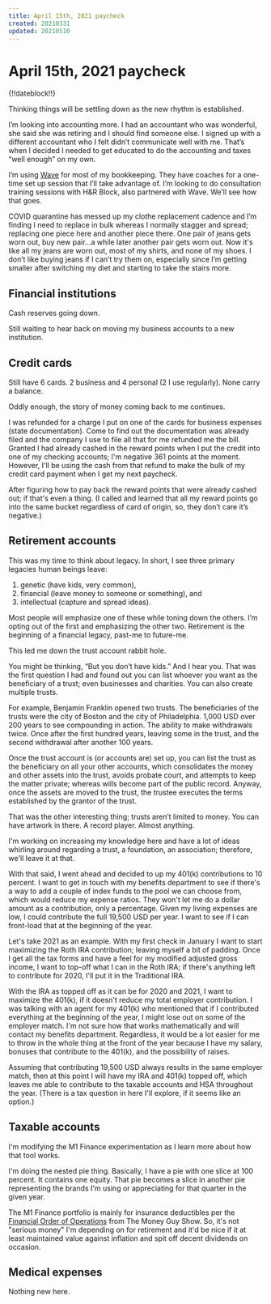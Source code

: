 ```yaml
---
title: April 15th, 2021 paycheck
created: 20210331
updated: 20210510
---
```


# April 15th, 2021 paycheck

{!!dateblock!!}

Thinking things will be settling down as the new rhythm is established.

I’m looking into accounting more. I had an accountant who was wonderful, she said she was retiring and I should find someone else. I signed up with a different accountant who I felt didn’t communicate well with me. That’s when I decided I needed to get educated to do the accounting and taxes “well enough” on my own.

I’m using [Wave](https://www.waveapps.com) for most of my bookkeeping. They have coaches for a one-time set up session that I’ll take advantage of. I’m looking to do consultation training sessions with H&R Block, also partnered with Wave. We’ll see how that goes.

COVID quarantine has messed up my clothe replacement cadence and I’m finding I need to replace in bulk whereas I normally stagger and spread; replacing one piece here and another piece there. One pair of jeans gets worn out, buy new pair...a while later another pair gets worn out. Now it's like all my jeans are worn out, most of my shirts, and none of my shoes. I don’t like buying jeans if I can’t try them on, especially since I’m getting smaller after switching my diet and starting to take the stairs more.

## Financial institutions

Cash reserves going down.

Still waiting to hear back on moving my business accounts to a new institution.

## Credit cards

Still have 6 cards. 2 business and 4 personal (2 I use regularly). None carry a balance.

Oddly enough, the story of money coming back to me continues.

I was refunded for a charge I put on one of the cards for business expenses (state documentation). Come to find out the documentation was already filed and the company I use to file all that for me refunded me the bill. Granted I had already cashed in the reward points when I put the credit into one of my checking accounts; I'm negative 361 points at the moment. However, I'll be using the cash from that refund to make the bulk of my credit card payment when I get my next paycheck.

After figuring how to pay back the reward points that were already cashed out; if that's even a thing. (I called and learned that all my reward points go into the same bucket regardless of card of origin, so, they don’t care it’s negative.)

## Retirement accounts

This was my time to think about legacy. In short, I see three primary legacies human beings leave:

1. genetic (have kids, very common),
2. financial (leave money to someone or something), and
3. intellectual (capture and spread ideas).

Most people will emphasize one of these while toning down the others. I’m opting out of the first and emphasizing the other two. Retirement is the beginning of a financial legacy, past-me to future-me.

This led me down the trust account rabbit hole.

You might be thinking, “But you don’t have kids.” And I hear you. That was the first question I had and found out you can list whoever you want as the beneficiary of a trust; even businesses and charities. You can also create multiple trusts.

For example, Benjamin Franklin opened two trusts. The beneficiaries of the trusts were the city of Boston and the city of Philadelphia. 1,000 USD over 200 years to see compounding in action. The ability to make withdrawals twice. Once after the first hundred years, leaving some in the trust, and the second withdrawal after another 100 years.

Once the trust account is (or accounts are) set up, you can list the trust as the beneficiary on all your other accounts, which consolidates the money and other assets into the trust, avoids probate court, and attempts to keep the matter private; whereas wills become part of the public record. Anyway, once the assets are moved to the trust, the trustee executes the terms established by the grantor of the trust.

That was the other interesting thing; trusts aren’t limited to money. You can have artwork in there. A record player. Almost anything.

I'm working on increasing my knowledge here and have a lot of ideas whirling around regarding a trust, a foundation, an association; therefore, we'll leave it at that.

With that said, I went ahead and decided to up my 401(k) contributions to 10 percent. I want to get in touch with my benefits department to see if there's a way to add a couple of index funds to the pool we can choose from, which would reduce my expense ratios. They won't let me do a dollar amount as a contribution, only a percentage. Given my living expenses are low, I could contribute the full 19,500 USD per year. I want to see if I can front-load that at the beginning of the year.

Let's take 2021 as an example. With my first check in January I want to start maximizing the Roth IRA contribution; leaving myself a bit of padding. Once I get all the tax forms and have a feel for my modified adjusted gross income, I want to top-off what I can in the Roth IRA; if there's anything left to contribute for 2020, I'll put it in the Traditional IRA.

With the IRA as topped off as it can be for 2020 and 2021, I want to maximize the 401(k), if it doesn't reduce my total employer contribution. I was talking with an agent for my 401(k) who mentioned that if I contributed everything at the beginning of the year, I might lose out on some of the employer match. I'm not sure how that works mathematically and will contact my benefits department. Regardless, it would be a lot easier for me to throw in the whole thing at the front of the year because I have my salary, bonuses that contribute to the 401(k), and the possibility of raises.

Assuming that contributing 19,500 USD always results in the same employer match, then at this point I will have my IRA and 401(k) topped off, which leaves me able to contribute to the taxable accounts and HSA throughout the year. (There is a tax question in here I'll explore, if it seems like an option.)

## Taxable accounts

I'm modifying the M1 Finance experimentation as I learn more about how that tool works.

I'm doing the nested pie thing. Basically, I have a pie with one slice at 100 percent. It contains one equity. That pie becomes a slice in another pie representing the brands I'm using or appreciating for that quarter in the given year.

The M1 Finance portfolio is mainly for insurance deductibles per the [Financial Order of Operations](https://www.moneyguy.com/resources/) from The Money Guy Show. So, it's not "serious money" I'm depending on for retirement and it'd be nice if it at least maintained value against inflation and spit off decent dividends on occasion.

## Medical expenses

Nothing new here.
